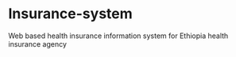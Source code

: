 # Insurance-system
Web based health insurance information system for Ethiopia health insurance agency

